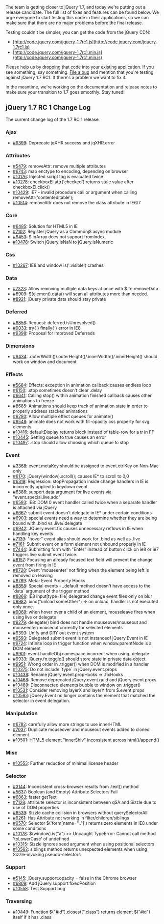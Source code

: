 The team is getting closer to jQuery 1.7, and today we're putting out a
release candidate. The full list of fixes and features can be found
below. We urge everyone to start testing this code in their
applications, so we can make sure that there are no major problems
before the final release.

Testing couldn't be simpler, you can get the code from the jQuery CDN:

-   [http://code.jquery.com/jquery-1.7rc1.js](http://code.jquery.com/jquery-1.7rc1.js)
-   [http://code.jquery.com/jquery-1.7rc1.min.js](http://code.jquery.com/jquery-1.7rc1.min.js)

Please help us by dropping that code into your existing application. If
you see something, say something. [File a bug](http://bugs.jquery.com/)
and mention that you're testing against jQuery 1.7 RC1. If there's a
problem we want to fix it.

In the meantime, we're working on the documentation and release notes to
make sure your transition to 1.7 goes smoothly. Stay tuned!

jQuery 1.7 RC 1 Change Log
--------------------------

The current change log of the 1.7 RC 1 release.

### Ajax

-   [\#9399](http://bugs.jquery.com/ticket/9399): Deprecate
    jqXHR.success and jqXHR.error

### Attributes

-   [\#5479](http://bugs.jquery.com/ticket/5479): removeAttr: remove
    multiple attributes
-   [\#6743](http://bugs.jquery.com/ticket/6743): map enctype to
    encoding, depending on browser
-   [\#10176](http://bugs.jquery.com/ticket/10176): Injected script tag
    is evaluated twice
-   [\#10278](http://bugs.jquery.com/ticket/10278):
    checkboxEl.attr('checked') returns stale value after
    checkboxEl.click()
-   [\#10429](http://bugs.jquery.com/ticket/10429): IE7 - invalid
    procedure call or argument when calling
    removeAttr('contenteditable');
-   [\#10514](http://bugs.jquery.com/ticket/10514): removeAttr does not
    remove the class attribute in IE6/7

### Core

-   [\#6485](http://bugs.jquery.com/ticket/6485): Solution for HTML5 in
    IE
-   [\#7102](http://bugs.jquery.com/ticket/7102): Register jQuery as a
    CommonjS async module
-   [\#9453](http://bugs.jquery.com/ticket/9453): \$.inArray does not
    support fromIndex
-   [\#10478](http://bugs.jquery.com/ticket/10478): Switch jQuery.isNaN
    to jQuery.isNumeric

### Css

-   [\#10267](http://bugs.jquery.com/ticket/10267): IE8 and window
    is(':visible') crashes

### Data

-   [\#7323](http://bugs.jquery.com/ticket/7323): Allow removing
    multiple data keys at once with \$.fn.removeData
-   [\#8909](http://bugs.jquery.com/ticket/8909): \$(element).data()
    will scan all attributes more than needed.
-   [\#8921](http://bugs.jquery.com/ticket/8921): jQuery private data
    should stay private

### Deferred

-   [\#8856](http://bugs.jquery.com/ticket/8856): Request:
    deferred.isUnresolved()
-   [\#9033](http://bugs.jquery.com/ticket/9033): try{ } finally{ }
    error in IE8
-   [\#9398](http://bugs.jquery.com/ticket/9398): Proposal for Improved
    Deferreds

### Dimensions

-   [\#9434](http://bugs.jquery.com/ticket/9434):
    .outerWidth()/.outerHeight()/.innerWidth()/.innerHeight() should
    work on window and document

### Effects

-   [\#5684](http://bugs.jquery.com/ticket/5684): Effects: exception in
    animation callback causes endless loop
-   [\#6150](http://bugs.jquery.com/ticket/6150): .stop sometimes
    doesn't clear .delay
-   [\#6641](http://bugs.jquery.com/ticket/6641): Calling stop() within
    animation finished callback causes other animations to freeze
-   [\#8685](http://bugs.jquery.com/ticket/8685): Animations should keep
    track of animation state in order to properly address stacked
    animations
-   [\#9280](http://bugs.jquery.com/ticket/9280): Allow multiple effect
    queues for animate()
-   [\#9548](http://bugs.jquery.com/ticket/9548): animate does not work
    with fill-opacity css property for svg elements
-   [\#10416](http://bugs.jquery.com/ticket/10416): defaultDisplay
    returns block instead of table-row for a tr in FF
-   [\#10445](http://bugs.jquery.com/ticket/10445): Setting queue to
    true causes an error
-   [\#10497](http://bugs.jquery.com/ticket/10497): .stop should allow
    choosing which queue to stop

### Event

-   [\#3368](http://bugs.jquery.com/ticket/3368): event.metaKey should
    be assigned to event.ctrlKey on Non-Mac only
-   [\#6170](http://bugs.jquery.com/ticket/6170):
    jQuery(window).scroll(); causes IE\* to scroll to 0,0
-   [\#6319](http://bugs.jquery.com/ticket/6319): Regression:
    stopPropagation inside change handlers in IE is incorrectly applied
    to keydown event
-   [\#6386](http://bugs.jquery.com/ticket/6386): support data argument
    for live events via "event.special.live.add"
-   [\#6593](http://bugs.jquery.com/ticket/6593): IE8: DOM 0 event
    handler called twice when a separate handler is attached via jQuery
-   [\#6667](http://bugs.jquery.com/ticket/6667): submit event doesn't
    delegate in IE\* under certain conditions
-   [\#6903](http://bugs.jquery.com/ticket/6903): special events need a
    way to determine whether they are being bound with .bind vs
    .live/.delegate
-   [\#6942](http://bugs.jquery.com/ticket/6942): JQuery.event.fix
    causes unnecessary reflows in IE when handling key events
-   [\#7139](http://bugs.jquery.com/ticket/7139): "hover" event alias
    should work for .bind as well as .live
-   [\#7161](http://bugs.jquery.com/ticket/7161): Submit event on a form
    element not unbound properly in IE
-   [\#7444](http://bugs.jquery.com/ticket/7444): Submitting form with
    "Enter" instead of button click on ie8 or ie7 triggers live submit
    event twice.
-   [\#8157](http://bugs.jquery.com/ticket/8157): Focusing an already
    focused text field will prevent the change event from firing in IE
-   [\#8728](http://bugs.jquery.com/ticket/8728): Event 'mouseenter' not
    firing when the element being left is removed on leaving
-   [\#8789](http://bugs.jquery.com/ticket/8789): Meta: Event Property
    Hooks
-   [\#8858](http://bugs.jquery.com/ticket/8858): Special events -
    \_default method doesn't have access to the \`data\` argument of the
    trigger method
-   [\#8866](http://bugs.jquery.com/ticket/8866): IE8 input[type=file]
    delegated change event files only on blur
-   [\#8982](http://bugs.jquery.com/ticket/8982): bind("unload
    someOther") =\> on unload, handler is not executed only once.
-   [\#9069](http://bugs.jquery.com/ticket/9069): when hover over a
    child of an element, mouseleave fires when using live or delegate
-   [\#9279](http://bugs.jquery.com/ticket/9279): delegate() bind does
    not handle mouseover/mouseout and mouseenter/mouseout correctly for
    selected elements
-   [\#9393](http://bugs.jquery.com/ticket/9393): Unify and DRY out
    event system
-   [\#9593](http://bugs.jquery.com/ticket/9593): Delegated submit event
    is not instanceof jQuery.Event in IE
-   [\#9724](http://bugs.jquery.com/ticket/9724): Infinite loop in
    trigger function when window.parentNode is a DOM element
-   [\#9901](http://bugs.jquery.com/ticket/9901):
    event.handleObj.namespace incorrect when using .delegate
-   [\#9933](http://bugs.jquery.com/ticket/9933): jQuery.fn.toggle()
    should store state in private data object
-   [\#9951](http://bugs.jquery.com/ticket/9951): Wrong order in
    .trigger() when DOM is modified in a handler
-   [\#10375](http://bugs.jquery.com/ticket/10375): Do not include
    \`type\` in jQuery.event.props
-   [\#10438](http://bugs.jquery.com/ticket/10438): Rename
    jQuery.event.propHooks =\> .fixHooks
-   [\#10468](http://bugs.jquery.com/ticket/10468): Remove deprecated
    jQuery.event.guid and jQuery.event.proxy
-   [\#10489](http://bugs.jquery.com/ticket/10489): Disconnected
    elements bubble to window on .trigger()
-   [\#10531](http://bugs.jquery.com/ticket/10531): Consider removing
    layerX and layerY from \$.event.props
-   [\#10563](http://bugs.jquery.com/ticket/10563): jQuery.Event no
    longer contains the element that matched the selector in event
    delegation.

### Manipulation

-   [\#6782](http://bugs.jquery.com/ticket/6782): carefully allow more
    strings to use innerHTML
-   [\#7037](http://bugs.jquery.com/ticket/7037): Duplicate mouseover
    and mouseout events added to cloned element.
-   [\#10501](http://bugs.jquery.com/ticket/10501): HTML5 element
    "innerShiv" inconsistent across html()/append()

### Misc

-   [\#10553](http://bugs.jquery.com/ticket/10553): Further reduction of
    minimal license header

### Selector

-   [\#3144](http://bugs.jquery.com/ticket/3144): Inconsistent
    cross-browser results from .text() method
-   [\#5637](http://bugs.jquery.com/ticket/5637): Boolean (and Empty)
    Attribute Selectors Fail
-   [\#6863](http://bugs.jquery.com/ticket/6863): faster getText
-   [\#7128](http://bugs.jquery.com/ticket/7128): attribute selector is
    inconsistent between qSA and Sizzle due to use of DOM properties
-   [\#8539](http://bugs.jquery.com/ticket/8539): Sizzle cache collision
    in browsers without querySelectorAll
-   [\#9261](http://bugs.jquery.com/ticket/9261): Has Attribute not
    working in filter/children/siblings
-   [\#9570](http://bugs.jquery.com/ticket/9570): Selector
    \$('form[name=".."]') returns zero elements in IE8 under some
    conditions
-   [\#10178](http://bugs.jquery.com/ticket/10178): \$(window).is("a")
    \>\> Uncaught TypeError: Cannot call method 'toLowerCase' of
    undefined
-   [\#10315](http://bugs.jquery.com/ticket/10315): Sizzle ignores seed
    argument when using positional selectors
-   [\#10562](http://bugs.jquery.com/ticket/10562): siblings method
    returns unexpected elements when using Sizzle-invoking
    pseudo-selectors

### Support

-   [\#5145](http://bugs.jquery.com/ticket/5145): jQuery.support.opacity
    = false in the Chrome browser
-   [\#6809](http://bugs.jquery.com/ticket/6809): Add
    jQuery.support.fixedPosition
-   [\#10558](http://bugs.jquery.com/ticket/10558): Test Support bug

### Traversing

-   [\#10449](http://bugs.jquery.com/ticket/10449): Function
    \$("\#id").closest(".class") returns element \$("\#id") itself if it
    has .class

